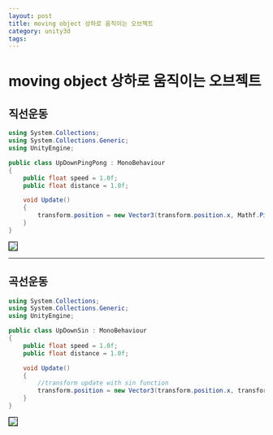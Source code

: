 ```yaml
---
layout: post
title: moving object 상하로 움직이는 오브젝트
category: unity3d
tags: 
---
```


# moving object 상하로 움직이는 오브젝트
## 직선운동
```csharp
using System.Collections;
using System.Collections.Generic;
using UnityEngine;

public class UpDownPingPong : MonoBehaviour
{
    public float speed = 1.0f;
    public float distance = 1.0f;

    void Update()
    {
        transform.position = new Vector3(transform.position.x, Mathf.PingPong(Time.time * speed, distance), transform.position.z);    
    }
}
```

<img style='border:solid 1px black;' src="https://image.onethelab.com/resized/1731507926.jpg" />

---

## 곡선운동
```csharp
using System.Collections;
using System.Collections.Generic;
using UnityEngine;

public class UpDownSin : MonoBehaviour
{
    public float speed = 1.0f;
    public float distance = 1.0f;

    void Update()
    {
        //transform update with sin function
        transform.position = new Vector3(transform.position.x, transform.position.y + Mathf.Sin(Time.time * speed) * distance, transform.position.z);
    }
}

```

<img style='border:solid 1px black;' src="https://image.onethelab.com/resized/1731507713.jpg" />